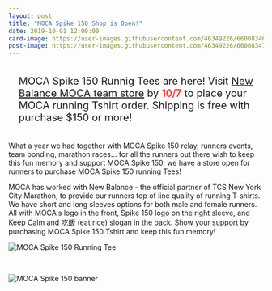 ```yaml
---
layout: post
title: "MOCA Spike 150 Shop is Open!"
date: 2019-10-01 12:00:00
card-image: https://user-images.githubusercontent.com/46349226/66008346-fc860100-e483-11e9-8e1b-1bd60f822748.jpg
post-image: https://user-images.githubusercontent.com/46349226/66008347-fc860100-e483-11e9-9299-eb9a75c8cbb6.jpg
---
```


<div class="title-block" style="margin:15px 0;font-size:15pt;padding:20px;">MOCA Spike 150 Runnig Tees are here! Visit <a href="https://web.stanford.edu/group/chineserailroad/cgi-bin/website/">New Balance MOCA team store</a> by <span style="color:red;">10/7</span> to place your MOCA running Tshirt order. Shipping is free with purchase $150 or more! </div>

<!--more-->

What a year we had together with MOCA Spike 150 relay, runners events, team bonding, marathon races... for all the runners out there wish to keep this fun memory and support MOCA Spike 150, we have a store open for runners to purchase MOCA Spike 150 running Tees!

MOCA has worked with New Balance - the official partner of TCS New York City Marathon, to provide our runners top of line quality of running T-shirts. We have short and long sleeves options for both male and female runners. All with MOCA's logo in the front, Spike 150 logo on the right sleeve, and Keep Calm and 吃飯 (eat rice) slogan in the back. Show your support by purchasing MOCA Spike 150 Tshirt and keep this fun memory!

![MOCA Spike 150 Running Tee](https://user-images.githubusercontent.com/46349226/66008702-871b3000-e485-11e9-8996-ffc4d804ab4a.jpg "MOCA Spike 150 Running Tee")

<p>&nbsp;</p>

![MOCA Spike 150 banner](https://user-images.githubusercontent.com/46349226/66006907-5e436c80-e47e-11e9-8bc8-bdea9b810b2a.JPG "MOCA Spike 150 banner")


  

